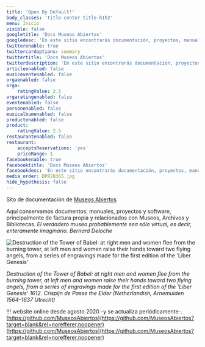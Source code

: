 ```yaml
---
title: 'Open By Default!'
body_classes: 'title-center title-h1h2'
menu: Inicio
visible: false
googletitle: 'Docs Museos Abiertos'
googledesc: 'En este sitio encontrarás documentación, proyectos, manuales y software, principalmente relacionados con Museos, Archivos y Bibliotecas.'
twitterenable: true
twittercardoptions: summary
twittertitle: 'Docs Museos Abiertos'
twitterdescription: 'En este sitio encontrarás documentación, proyectos, manuales y software, principalmente relacionados con Museos, Archivos y Bibliotecas.'
articleenabled: false
musiceventenabled: false
orgaenabled: false
orga:
    ratingValue: 2.5
orgaratingenabled: false
eventenabled: false
personenabled: false
musicalbumenabled: false
productenabled: false
product:
    ratingValue: 2.5
restaurantenabled: false
restaurant:
    acceptsReservations: 'yes'
    priceRange: $
facebookenable: true
facebooktitle: 'Docs Museos Abiertos'
facebookdesc: 'En este sitio encontrarás documentación, proyectos, manuales y software, principalmente relacionados con Museos, Archivos y Bibliotecas.'
media_order: DP828365.jpg
hide_hypothesis: false
---
```


Sito de documentación de [Museos Abiertos](https://museosabiertos.org)

Aquí conservamos documentos, manuales, proyectos y software, principalmente de factura propia y relacionados con Museos, Archivos y Bibliotecas.
<cite>El verdadero museo probablemente sea sólo virtual, es decir, enteramente imaginario. Bernard Deloche</cite>

![Destruction of the Tower of Babel: at right men and women flee from the burning tower, at left men and women raise their hands toward two flying angels, from a series of engravings made for the first edition of the 'Liber Genesis'
](DP828365.jpg)

<cite>Destruction of the Tower of Babel: at right men and women flee from the burning tower, at left men and women raise their hands toward two flying angels, from a series of engravings made for the first edition of the 'Liber Genesis' 1612. Crispijn de Passe the Elder (Netherlandish, Arnemuiden 1564–1637 Utrecht)
</cite>




!!! website online desde agosto 2020 -y se actualiza periódicamente-. 
</br>
<i class="fa fa-github fa-2x" aria-hidden="true"></i> [https://github.com/MuseosAbiertos](https://github.com/MuseosAbiertos?target=blank&rel=norefferer,noopener)
</br>
<i class="fa fa-envelope2x" aria-hidden="true"></i> [https://github.com/MuseosAbiertos](https://github.com/MuseosAbiertos?target=blank&rel=norefferer,noopener)


